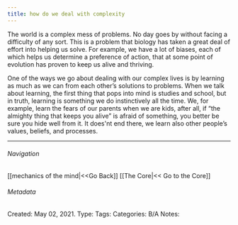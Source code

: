 ```yaml
---
title: how do we deal with complexity
---
```


The world is a complex mess of problems. No day goes by without facing a difficulty of any sort. This is a problem that biology has taken a great deal of effort into helping us solve. For example, we have a lot of biases, each of which helps us determine a preference of action, that at some point of evolution has proven to keep us alive and thriving.

One of the ways we go about dealing with our complex lives is by learning as much as we can from each other’s solutions to problems. When we talk about learning, the first thing that pops into mind is studies and school, but in truth, learning is something we do instinctively all the time. We, for example, learn the fears of our parents when we are kids, after all, if “the almighty thing that keeps you alive” is afraid of something, you better be sure you hide well from it. It does'nt end there, we learn also other people’s values, beliefs, and processes.

---
###### Navigation
[[mechanics of the mind|<<Go Back]]
[[The Core|<< Go to the Core]]
###### Metadata
Created: May 02, 2021.
Type: 
Tags:
Categories:
B/A Notes: